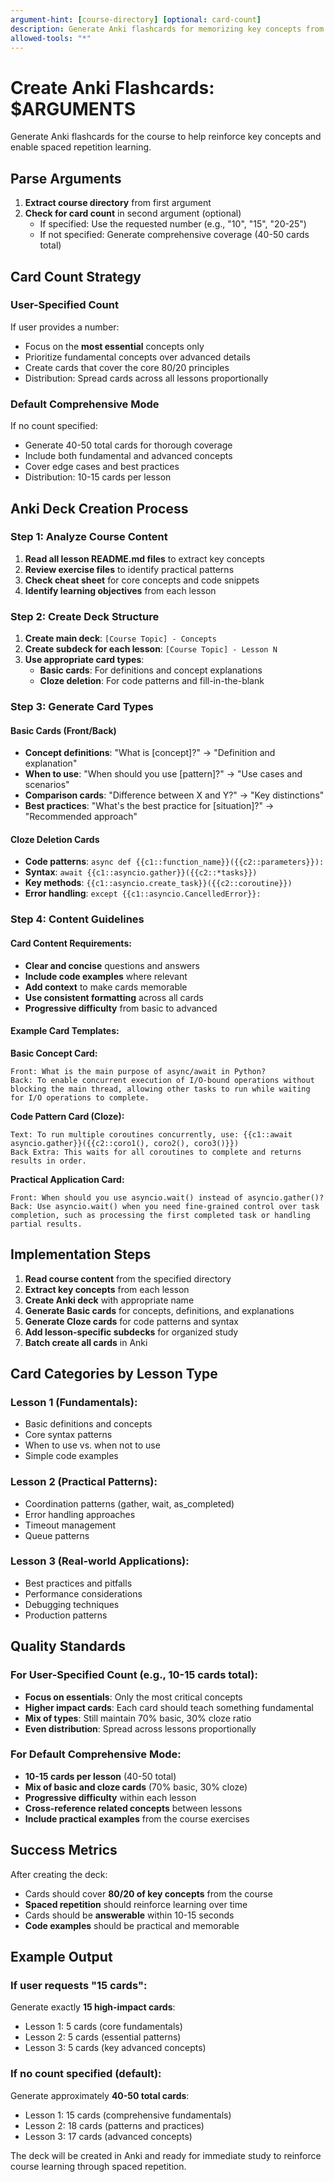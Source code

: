 ```yaml
---
argument-hint: [course-directory] [optional: card-count]
description: Generate Anki flashcards for memorizing key concepts from a course
allowed-tools: "*"
---
```


# Create Anki Flashcards: $ARGUMENTS

Generate Anki flashcards for the course to help reinforce key concepts and enable spaced repetition learning.

## Parse Arguments

1. **Extract course directory** from first argument
2. **Check for card count** in second argument (optional)
   - If specified: Use the requested number (e.g., "10", "15", "20-25")
   - If not specified: Generate comprehensive coverage (40-50 cards total)

## Card Count Strategy

### User-Specified Count
If user provides a number:
- Focus on the **most essential** concepts only
- Prioritize fundamental concepts over advanced details
- Create cards that cover the core 80/20 principles
- Distribution: Spread cards across all lessons proportionally

### Default Comprehensive Mode
If no count specified:
- Generate 40-50 total cards for thorough coverage
- Include both fundamental and advanced concepts
- Cover edge cases and best practices
- Distribution: 10-15 cards per lesson

## Anki Deck Creation Process

### Step 1: Analyze Course Content
1. **Read all lesson README.md files** to extract key concepts
2. **Review exercise files** to identify practical patterns
3. **Check cheat sheet** for core concepts and code snippets
4. **Identify learning objectives** from each lesson

### Step 2: Create Deck Structure
1. **Create main deck**: `[Course Topic] - Concepts`
2. **Create subdeck for each lesson**: `[Course Topic] - Lesson N`
3. **Use appropriate card types**:
   - **Basic cards**: For definitions and concept explanations
   - **Cloze deletion**: For code patterns and fill-in-the-blank

### Step 3: Generate Card Types

#### Basic Cards (Front/Back)
- **Concept definitions**: "What is [concept]?" → "Definition and explanation"
- **When to use**: "When should you use [pattern]?" → "Use cases and scenarios"
- **Comparison cards**: "Difference between X and Y?" → "Key distinctions"
- **Best practices**: "What's the best practice for [situation]?" → "Recommended approach"

#### Cloze Deletion Cards
- **Code patterns**: `async def {{c1::function_name}}({{c2::parameters}}):`
- **Syntax**: `await {{c1::asyncio.gather}}({{c2::*tasks}})`
- **Key methods**: `{{c1::asyncio.create_task}}({{c2::coroutine}})`
- **Error handling**: `except {{c1::asyncio.CancelledError}}:`

### Step 4: Content Guidelines

#### Card Content Requirements:
- **Clear and concise** questions and answers
- **Include code examples** where relevant
- **Add context** to make cards memorable
- **Use consistent formatting** across all cards
- **Progressive difficulty** from basic to advanced

#### Example Card Templates:

**Basic Concept Card:**
```
Front: What is the main purpose of async/await in Python?
Back: To enable concurrent execution of I/O-bound operations without blocking the main thread, allowing other tasks to run while waiting for I/O operations to complete.
```

**Code Pattern Card (Cloze):**
```
Text: To run multiple coroutines concurrently, use: {{c1::await asyncio.gather}}({{c2::coro1(), coro2(), coro3()}})
Back Extra: This waits for all coroutines to complete and returns results in order.
```

**Practical Application Card:**
```
Front: When should you use asyncio.wait() instead of asyncio.gather()?
Back: Use asyncio.wait() when you need fine-grained control over task completion, such as processing the first completed task or handling partial results.
```

## Implementation Steps

1. **Read course content** from the specified directory
2. **Extract key concepts** from each lesson
3. **Create Anki deck** with appropriate name
4. **Generate Basic cards** for concepts, definitions, and explanations
5. **Generate Cloze cards** for code patterns and syntax
6. **Add lesson-specific subdecks** for organized study
7. **Batch create all cards** in Anki

## Card Categories by Lesson Type

### Lesson 1 (Fundamentals):
- Basic definitions and concepts
- Core syntax patterns
- When to use vs. when not to use
- Simple code examples

### Lesson 2 (Practical Patterns):
- Coordination patterns (gather, wait, as_completed)
- Error handling approaches
- Timeout management
- Queue patterns

### Lesson 3 (Real-world Applications):
- Best practices and pitfalls
- Performance considerations
- Debugging techniques
- Production patterns

## Quality Standards

### For User-Specified Count (e.g., 10-15 cards total):
- **Focus on essentials**: Only the most critical concepts
- **Higher impact cards**: Each card should teach something fundamental
- **Mix of types**: Still maintain 70% basic, 30% cloze ratio
- **Even distribution**: Spread across lessons proportionally

### For Default Comprehensive Mode:
- **10-15 cards per lesson** (40-50 total)
- **Mix of basic and cloze cards** (70% basic, 30% cloze)
- **Progressive difficulty** within each lesson
- **Cross-reference related concepts** between lessons
- **Include practical examples** from the course exercises

## Success Metrics

After creating the deck:
- Cards should cover **80/20 of key concepts** from the course
- **Spaced repetition** should reinforce learning over time
- Cards should be **answerable** within 10-15 seconds
- **Code examples** should be practical and memorable

## Example Output

### If user requests "15 cards":
Generate exactly **15 high-impact cards**:
- Lesson 1: 5 cards (core fundamentals)
- Lesson 2: 5 cards (essential patterns)  
- Lesson 3: 5 cards (key advanced concepts)

### If no count specified (default):
Generate approximately **40-50 total cards**:
- Lesson 1: 15 cards (comprehensive fundamentals)
- Lesson 2: 18 cards (patterns and practices)  
- Lesson 3: 17 cards (advanced concepts)

The deck will be created in Anki and ready for immediate study to reinforce course learning through spaced repetition.